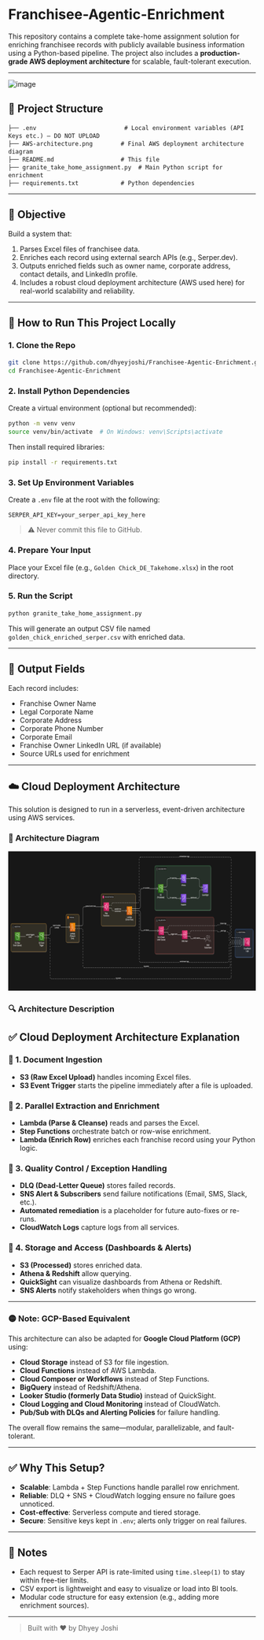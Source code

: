 # Franchisee-Agentic-Enrichment

This repository contains a complete take-home assignment solution for enriching franchisee records with publicly available business information using a Python-based pipeline. The project also includes a **production-grade AWS deployment architecture** for scalable, fault-tolerant execution.

---
![image](https://github.com/user-attachments/assets/7c931b09-8aa0-4bcf-a79e-5beea6a750e2)


## 📁 Project Structure

```
├── .env                         # Local environment variables (API Keys etc.) — DO NOT UPLOAD
├── AWS-architecture.png        # Final AWS deployment architecture diagram
├── README.md                   # This file
├── granite_take_home_assignment.py  # Main Python script for enrichment
├── requirements.txt            # Python dependencies
```

---

## 📝 Objective

Build a system that:
1. Parses Excel files of franchisee data.
2. Enriches each record using external search APIs (e.g., Serper.dev).
3. Outputs enriched fields such as owner name, corporate address, contact details, and LinkedIn profile.
4. Includes a robust cloud deployment architecture (AWS used here) for real-world scalability and reliability.

---

## 🔧 How to Run This Project Locally

### 1. Clone the Repo

```bash
git clone https://github.com/dhyeyjoshi/Franchisee-Agentic-Enrichment.git
cd Franchisee-Agentic-Enrichment
```

### 2. Install Python Dependencies

Create a virtual environment (optional but recommended):

```bash
python -m venv venv
source venv/bin/activate  # On Windows: venv\Scripts\activate
```

Then install required libraries:

```bash
pip install -r requirements.txt
```

### 3. Set Up Environment Variables

Create a `.env` file at the root with the following:

```env
SERPER_API_KEY=your_serper_api_key_here
```

> ⚠️ Never commit this file to GitHub.

### 4. Prepare Your Input

Place your Excel file (e.g., `Golden Chick_DE_Takehome.xlsx`) in the root directory.

### 5. Run the Script

```bash
python granite_take_home_assignment.py
```

This will generate an output CSV file named `golden_chick_enriched_serper.csv` with enriched data.

---

## 🧩 Output Fields

Each record includes:

- Franchise Owner Name
- Legal Corporate Name
- Corporate Address
- Corporate Phone Number
- Corporate Email
- Franchise Owner LinkedIn URL (if available)
- Source URLs used for enrichment

---

## ☁️ Cloud Deployment Architecture

This solution is designed to run in a serverless, event-driven architecture using AWS services.

### 🔽 Architecture Diagram

![AWS Architecture](Aws-Architecture.png)

### 🔍 Architecture Description

## ✅ Cloud Deployment Architecture Explanation

### 🔹 1. Document Ingestion
- **S3 (Raw Excel Upload)** handles incoming Excel files.
- **S3 Event Trigger** starts the pipeline immediately after a file is uploaded.

### 🔹 2. Parallel Extraction and Enrichment
- **Lambda (Parse & Cleanse)** reads and parses the Excel.
- **Step Functions** orchestrate batch or row-wise enrichment.
- **Lambda (Enrich Row)** enriches each franchise record using your Python logic.

### 🔹 3. Quality Control / Exception Handling
- **DLQ (Dead-Letter Queue)** stores failed records.
- **SNS Alert & Subscribers** send failure notifications (Email, SMS, Slack, etc.).
- **Automated remediation** is a placeholder for future auto-fixes or re-runs.
- **CloudWatch Logs** capture logs from all services.

### 🔹 4. Storage and Access (Dashboards & Alerts)
- **S3 (Processed)** stores enriched data.
- **Athena & Redshift** allow querying.
- **QuickSight** can visualize dashboards from Athena or Redshift.
- **SNS Alerts** notify stakeholders when things go wrong.

---

### 🟡 Note: GCP-Based Equivalent

This architecture can also be adapted for **Google Cloud Platform (GCP)** using:
- **Cloud Storage** instead of S3 for file ingestion.
- **Cloud Functions** instead of AWS Lambda.
- **Cloud Composer or Workflows** instead of Step Functions.
- **BigQuery** instead of Redshift/Athena.
- **Looker Studio (formerly Data Studio)** instead of QuickSight.
- **Cloud Logging and Cloud Monitoring** instead of CloudWatch.
- **Pub/Sub with DLQs and Alerting Policies** for failure handling.

The overall flow remains the same—modular, parallelizable, and fault-tolerant.

---

## ✅ Why This Setup?

- **Scalable**: Lambda + Step Functions handle parallel row enrichment.
- **Reliable**: DLQ + SNS + CloudWatch logging ensure no failure goes unnoticed.
- **Cost-effective**: Serverless compute and tiered storage.
- **Secure**: Sensitive keys kept in `.env`; alerts only trigger on real failures.

---

## 🧪 Notes

- Each request to Serper API is rate-limited using `time.sleep(1)` to stay within free-tier limits.
- CSV export is lightweight and easy to visualize or load into BI tools.
- Modular code structure for easy extension (e.g., adding more enrichment sources).

---

> Built with ❤️ by Dhyey Joshi
